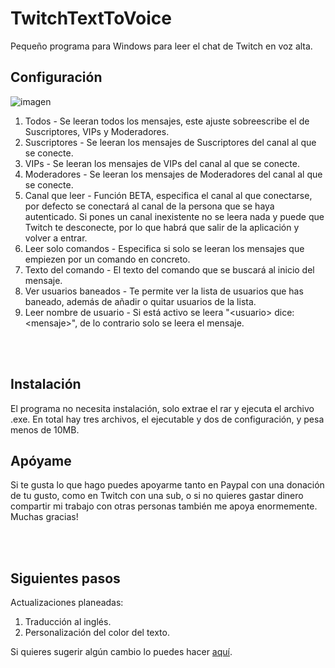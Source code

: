 # TwitchTextToVoice

Pequeño programa para Windows para leer el chat de Twitch en voz alta.
<br>

## Configuración

![imagen](https://github.com/Tonitete/TwitchTextToVoice/assets/109823823/22285a65-11fa-423f-bc9a-e38bef1a0afb)

  1. Todos - Se leeran todos los mensajes, este ajuste sobreescribe el de Suscriptores, VIPs y Moderadores.
  2. Suscriptores - Se leeran los mensajes de Suscriptores del canal al que se conecte.
  3. VIPs - Se leeran los mensajes de VIPs del canal al que se conecte.
  4. Moderadores - Se leeran los mensajes de Moderadores del canal al que se conecte.
  5. Canal que leer - Función BETA, especifica el canal al que conectarse, por defecto se conectará al canal de la persona que se haya autenticado. Si pones un canal inexistente no se leera nada y puede que Twitch te desconecte, por lo que habrá que salir de la aplicación y volver a entrar.
  6. Leer solo comandos - Especifica si solo se leeran los mensajes que empiezen por un comando en concreto.
  7. Texto del comando - El texto del comando que se buscará al inicio del mensaje.
  8. Ver usuarios baneados - Te permite ver la lista de usuarios que has baneado, además de añadir o quitar usuarios de la lista.
  9. Leer nombre de usuario - Si está activo se leera "\<usuario\> dice: \<mensaje\>", de lo contrario solo se leera el mensaje.

   <br><br>
## Instalación

El programa no necesita instalación, solo extrae el rar y ejecuta el archivo .exe.
En total hay tres archivos, el ejecutable y dos de configuración, y pesa menos de 10MB.

## Apóyame

Si te gusta lo que hago puedes apoyarme tanto en Paypal con una donación de tu gusto, como en Twitch con una sub, o si no quieres gastar dinero compartir mi trabajo con otras personas también me apoya enormemente. Muchas gracias!

<br><br>
## Siguientes pasos

Actualizaciones planeadas:
1. Traducción al inglés.
2. Personalización del color del texto.


Si quieres sugerir algún cambio lo puedes hacer [aquí](https://github.com/Tonitete/TwitchTextToVoice/issues).
